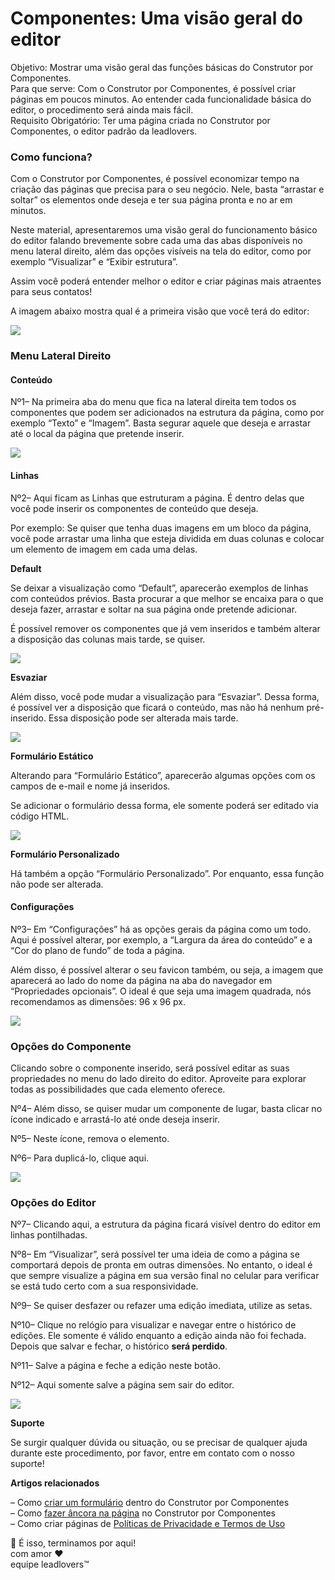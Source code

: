 # Componentes: Uma visão geral do editor

Objetivo: Mostrar uma visão geral das funções básicas do Construtor por Componentes.\
Para que serve: Com o Construtor por Componentes, é possível criar páginas em poucos minutos. Ao entender cada funcionalidade básica do editor, o procedimento será ainda mais fácil.\
Requisito Obrigatório: Ter uma página criada no Construtor por Componentes, o editor padrão da leadlovers.

### Como funciona? <a href="#como-funciona" id="como-funciona"></a>

Com o Construtor por Componentes, é possível economizar tempo na criação das páginas que precisa para o seu negócio. Nele, basta “arrastar e soltar” os elementos onde deseja e ter sua página pronta e no ar em minutos.

Neste material, apresentaremos uma visão geral do funcionamento básico do editor falando brevemente sobre cada uma das abas disponíveis no menu lateral direito, além das opções visíveis na tela do editor, como por exemplo “Visualizar” e “Exibir estrutura”.

Assim você poderá entender melhor o editor e criar páginas mais atraentes para seus contatos!

A imagem abaixo mostra qual é a primeira visão que você terá do editor:

[![](https://legado.leadlovers.site/wp-content/uploads/2022/01/img00.png)](https://legado.leadlovers.site/wp-content/uploads/2022/01/img00.png)

### Menu Lateral Direito <a href="#menu-lateral-direito" id="menu-lateral-direito"></a>

#### Conteúdo <a href="#conteudo" id="conteudo"></a>

Nº1– Na primeira aba do menu que fica na lateral direita tem todos os componentes que podem ser adicionados na estrutura da página, como por exemplo “Texto” e “Imagem”. Basta segurar aquele que deseja e arrastar até o local da página que pretende inserir.

[![](https://legado.leadlovers.site/wp-content/uploads/2022/01/img01.png)](https://legado.leadlovers.site/wp-content/uploads/2022/01/img01.png)

#### Linhas <a href="#linhas" id="linhas"></a>

Nº2– Aqui ficam as Linhas que estruturam a página. É dentro delas que você pode inserir os componentes de conteúdo que deseja.

Por exemplo: Se quiser que tenha duas imagens em um bloco da página, você pode arrastar uma linha que esteja dividida em duas colunas e colocar um elemento de imagem em cada uma delas.&#x20;

**Default**

Se deixar a visualização como “Default”, aparecerão exemplos de linhas com conteúdos prévios. Basta procurar a que melhor se encaixa para o que deseja fazer, arrastar e soltar na sua página onde pretende adicionar.&#x20;

É possível remover os componentes que já vem inseridos e também alterar a disposição das colunas mais tarde, se quiser.

[![](https://legado.leadlovers.site/wp-content/uploads/2022/01/img02.png)](https://legado.leadlovers.site/wp-content/uploads/2022/01/img02.png)

**Esvaziar**

Além disso, você pode mudar a visualização para “Esvaziar”. Dessa forma, é possível ver a disposição que ficará o conteúdo, mas não há nenhum pré-inserido. Essa disposição pode ser alterada mais tarde.

[![](https://legado.leadlovers.site/wp-content/uploads/2022/01/img03.png)](https://legado.leadlovers.site/wp-content/uploads/2022/01/img03.png)

**Formulário Estático**

Alterando para “Formulário Estático”, aparecerão algumas opções com os campos de e-mail e nome já inseridos.&#x20;

Se adicionar o formulário dessa forma, ele somente poderá ser editado via código HTML.

[![](https://legado.leadlovers.site/wp-content/uploads/2022/01/img04.png)](https://legado.leadlovers.site/wp-content/uploads/2022/01/img04.png)

**Formulário Personalizado**

Há também a opção “Formulário Personalizado”. Por enquanto, essa função não pode ser alterada.&#x20;

#### Configurações <a href="#configuracoes" id="configuracoes"></a>

Nº3– Em “Configurações” há as opções gerais da página como um todo. Aqui é possível alterar, por exemplo, a “Largura da área do conteúdo” e a “Cor do plano de fundo” de toda a página.&#x20;

Além disso, é possível alterar o seu favicon também, ou seja, a imagem que aparecerá ao lado do nome da página na aba do navegador em “Propriedades opcionais”. O ideal é que seja uma imagem quadrada, nós recomendamos as dimensões: 96 x 96 px.

[![](https://legado.leadlovers.site/wp-content/uploads/2022/01/img05.png)](https://legado.leadlovers.site/wp-content/uploads/2022/01/img05.png)

### Opções do Componente <a href="#opcoes-componente" id="opcoes-componente"></a>

Clicando sobre o componente inserido, será possível editar as suas propriedades no menu do lado direito do editor. Aproveite para explorar todas as possibilidades que cada elemento oferece.

Nº4– Além disso, se quiser mudar um componente de lugar, basta clicar no ícone indicado e arrastá-lo até onde deseja inserir.

Nº5– Neste ícone, remova o elemento.

Nº6– Para duplicá-lo, clique aqui.

[![](https://legado.leadlovers.site/wp-content/uploads/2022/01/img06-1.png)](https://legado.leadlovers.site/wp-content/uploads/2022/01/img06-1.png)

### Opções do Editor <a href="#opcoes-editor" id="opcoes-editor"></a>

Nº7– Clicando aqui, a estrutura da página ficará visível dentro do editor em linhas pontilhadas.

Nº8– Em “Visualizar”, será possível ter uma ideia de como a página se comportará depois de pronta em outras dimensões. No entanto, o ideal é que sempre visualize a página em sua versão final no celular para verificar se está tudo certo com a sua responsividade.&#x20;

Nº9– Se quiser desfazer ou refazer uma edição imediata, utilize as setas.

Nº10– Clique no relógio para visualizar e navegar entre o histórico de edições. Ele somente é válido enquanto a edição ainda não foi fechada. Depois que salvar e fechar, o histórico **será perdido**.&#x20;

Nº11– Salve a página e feche a edição neste botão.

Nº12– Aqui somente salve a página sem sair do editor.

[![](https://legado.leadlovers.site/wp-content/uploads/2022/01/img07.png)](https://legado.leadlovers.site/wp-content/uploads/2022/01/img07.png)

**Suporte**

Se surgir qualquer dúvida ou situação, ou se precisar de qualquer ajuda durante este procedimento, por favor, entre em contato com o nosso suporte!

**Artigos relacionados**

– Como [criar um formulário](https://suporte.love/componentes-como-criar-um-formulario-dentro-do-editor/) dentro do Construtor por Componentes\
– Como [fazer âncora na página](https://suporte.love/componentes-como-fazer-ancora-na-pagina/) no Construtor por Componentes\
– Como criar páginas de [Políticas de Privacidade e Termos de Uso](https://suporte.love/como-criar-paginas-de-politicas-de-privacidade-e-termos-de-uso/)

🏁 É isso, terminamos por aqui!\
com amor ❤\
equipe leadlovers™
